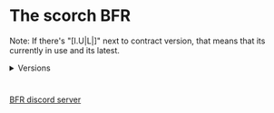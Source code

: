 # The scorch BFR
Note: If there's "[I.U|L|]" next to contract version, that means that its currently in use and its latest.

<details><summary>Versions</summary>
  
 <a href="https://raw.githubusercontent.com/matej118111/AmogusMan-sContracts/main/BRF-Contracts-PDF/V0.1.pdf">V.0.1 [I.U|L|]<a>
 
  
</details>

#
   
[BFR discord server](https://discord.gg/Cw5XkfZeyA)

#

<!-- https://discord.gg/Cw5XkfZeyA -->
